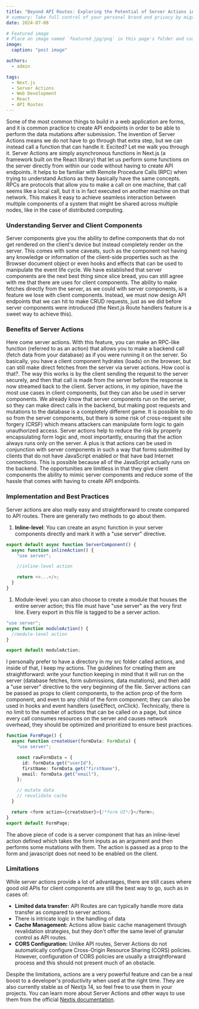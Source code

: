 ```yaml
---
title: "Beyond API Routes: Exploring the Potential of Server Actions in Next.js"
# summary: Take full control of your personal brand and privacy by migrating away from the big tech platforms!
date: 2024-07-08

# Featured image
# Place an image named `featured.jpg/png` in this page's folder and customize its options here.
image:
  caption: "post image"

authors:
  - admin

tags:
  - Next.js
  - Server Actions
  - Web Development
  - React
  - API Routes
---
```


Some of the most common things to build in a web application are forms, and it is common practice to create API endpoints in order to be able to perform the data mutations after submission. The invention of Server Actions means we do not have to go through that extra step, but we can instead call a function that can handle it. Excited? Let me walk you through it. Server Actions are simply asynchronous functions in Next.js (a framework built on the React library) that let us perform some functions on the server directly from within our code without having to create API endpoints. It helps to be familiar with Remote Procedure Calls (RPC) when trying to understand Actions as they basically have the same concepts. RPCs are protocols that allow you to make a call on one machine, that call seems like a local call, but it is in fact executed on another machine on that network. This makes it easy to achieve seamless interaction between multiple components of a system that might be shared across multiple nodes, like in the case of distributed computing.

### Understanding Server and Client Components

Server components give you the ability to define components that do not get rendered on the client's device but instead completely render on the server. This comes with some caveats, such as the component not having any knowledge or information of the client-side properties such as the Browser document object or even hooks and effects that can be used to manipulate the event life cycle. We have established that server components are the next best thing since slice bread, you can still agree with me that there are uses for client components. The ability to make fetches directly from the server, as we could with server components, is a feature we lose with client components. Instead, we must now design API endpoints that we can hit to make CRUD requests, just as we did before server components were introduced (the Next.js Route handlers feature is a sweet way to achieve this).

### Benefits of Server Actions

Here come server actions. With this feature, you can make an RPC-like function (referred to as an action) that allows you to make a backend call (fetch data from your database) as if you were running it on the server. So basically, you have a client component hydrates (loads) on the browser, but can still make direct fetches from the server via server actions. How cool is that?. The way this works is by the client sending the request to the server securely, and then that call is made from the server before the response is now streamed back to the client. Server actions, in my opinion, have the most use cases in client components, but they can also be used in server components. We already know that server components run on the server, so they can make direct calls in the backend, but making post requests and mutations to the database is a completely different game. It is possible to do so from the server components, but there is some risk of cross-request site forgery (CRSF) which means attackers can manipulate form logic to gain unauthorized access. Server actions help to reduce the risk by properly encapsulating form logic and, most importantly, ensuring that the action always runs only on the server. A plus is that actions can be used in conjunction with server components in such a way that forms submitted by clients that do not have JavaScript enabled or that have bad Internet connections. This is possible because all of the JavaScript actually runs on the backend. The opportunities are limitless in that they give client components the ability to mimic server components and reduce some of the hassle that comes with having to create API endpoints.

### Implementation and Best Practices

Server actions are also really easy and straightforward to create compared to API routes. There are generally two methods to go about them.

1. **Inline-level**: You can create an async function in your server components directly and mark it with a "use server" directive.

```typescript
export default async function ServerComponent() {
  async function inlineAction() {
    "use server";

    //inline-level action

    return <>...</>;
  }
}
```

1. Module-level: you can also choose to create a module that houses the entire server action; this file must have "use server" as the very first line. Every export in this file is tagged to be a server action.

```typescript
"use server";
async function moduleAction() {
  //module-level action
}

export default moduleAction;
```

I personally prefer to have a directory in my src folder called actions, and inside of that, I keep my actions. The guidelines for creating them are straightforward: write your function keeping in mind that it will run on the server (database fetches, form submissions, data mutations), and then add a "use server" directive to the very beginning of the file. Server actions can be passed as props to client components, to the action prop of the form component, and even to any child of the form component; they can also be used in hooks and event handlers (useEffect, onClick). Technically, there is no limit to the number of actions that can be called on a page, but since every call consumes resources on the server and causes network overhead, they should be optimized and prioritized to ensure best practices.

```ts
function FormPage() {
  async function createUser(formData: FormData) {
    "use server";

    const rawFormData = {
      id: formData.get("userId"),
      firstName: formData.get("firstName"),
      email: formData.get("email"),
    };

    // mutate data
    // revalidate cache
  }

  return <form action={createUser}>{/*form UI*/}</form>;
}
export default FormPage;
```

The above piece of code is a server component that has an inline-level action defined which takes the form inputs as an argument and then performs some mutations with them. The action is passed as a prop to the form and javascript does not need to be enabled on the client.

### Limitations

While server actions provide a lot of advantages, there are still cases where good old APIs for client components are still the best way to go, such as in cases of:

- **Limited data transfer:** API Routes are can typically handle more data transfer as compared to server actions.
- There is intricate logic in the handling of data
- **Cache Management:** Actions allow basic cache management through revalidation strategies, but they don't offer the same level of granular control as API routes.
- **CORS Configuration:** Unlike API routes, Server Actions do not automatically configure Cross-Origin Resource Sharing (CORS) policies. However, configuration of CORS policies are usually a straightforward process and this should not present much of an obstacle.

Despite the limitations, actions are a very powerful feature and can be a real boost to a developer's productivity when used at the right time. They are also currently stable as of Nextjs 14, so feel free to use them in your projects. You can learn more about Server Actions and other ways to use them from the official [Nextjs documentation](https://nextjs.org/docs/app/building-your-application/data-fetching/server-actions-and-mutations).
